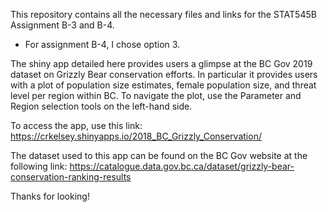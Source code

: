 This repository contains all the necessary files and links for the STAT545B Assignment B-3 and B-4.
  - For assignment B-4, I chose option 3. 

The shiny app detailed here provides users a glimpse at the BC Gov 2019 dataset on Grizzly Bear conservation efforts. In particular it provides users with a plot of population size estimates, female population size, and threat level per region within BC. To navigate the plot, use the Parameter and Region selection tools on the left-hand side. 

To access the app, use this link: https://crkelsey.shinyapps.io/2018_BC_Grizzly_Conservation/

The dataset used to this app can be found on the BC Gov website at the following link: https://catalogue.data.gov.bc.ca/dataset/grizzly-bear-conservation-ranking-results

Thanks for looking!


